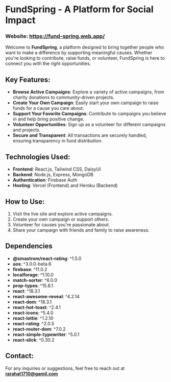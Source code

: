 # FundSpring - A Platform for Social Impact

### Website: https://fund-spring.web.app/

Welcome to **FundSpring**, a platform designed to bring together people who want to make a difference by supporting meaningful causes. Whether you're looking to contribute, raise funds, or volunteer, FundSpring is here to connect you with the right opportunities.

## Key Features:
- **Browse Active Campaigns**: Explore a variety of active campaigns, from charity donations to community-driven projects.
- **Create Your Own Campaign**: Easily start your own campaign to raise funds for a cause you care about.
- **Support Your Favorite Campaigns**: Contribute to campaigns you believe in and help bring positive change.
- **Volunteer Opportunities**: Sign up as a volunteer for different campaigns and projects.
- **Secure and Transparent**: All transactions are securely handled, ensuring transparency in fund distribution.

## Technologies Used:
- **Frontend**: React.js, Tailwind CSS, DaisyUI
- **Backend**: Node.js, Express, MongoDB
- **Authentication**: Firebase Auth
- **Hosting**: Vercel (Frontend) and Heroku (Backend)

## How to Use:
1. Visit the live site and explore active campaigns.
2. Create your own campaign or support others.
3. Volunteer for causes you're passionate about.
4. Share your campaign with friends and family to raise awareness.

## Dependencies

- **@smastrom/react-rating**: ^1.5.0  
- **aos**: ^3.0.0-beta.6  
- **firebase**: ^11.0.2  
- **localforage**: ^1.10.0  
- **match-sorter**: ^8.0.0  
- **prop-types**: ^15.8.1  
- **react**: ^18.3.1  
- **react-awesome-reveal**: ^4.2.14  
- **react-dom**: ^18.3.1  
- **react-hot-toast**: ^2.4.1  
- **react-icons**: ^5.4.0  
- **react-lottie**: ^1.2.10  
- **react-rating**: ^2.0.5  
- **react-router-dom**: ^7.0.2  
- **react-simple-typewriter**: ^5.0.1  
- **react-slick**: ^0.30.2  


## Contact:
For any inquiries or suggestions, feel free to reach out at **rarahat1710@gamil.com**
